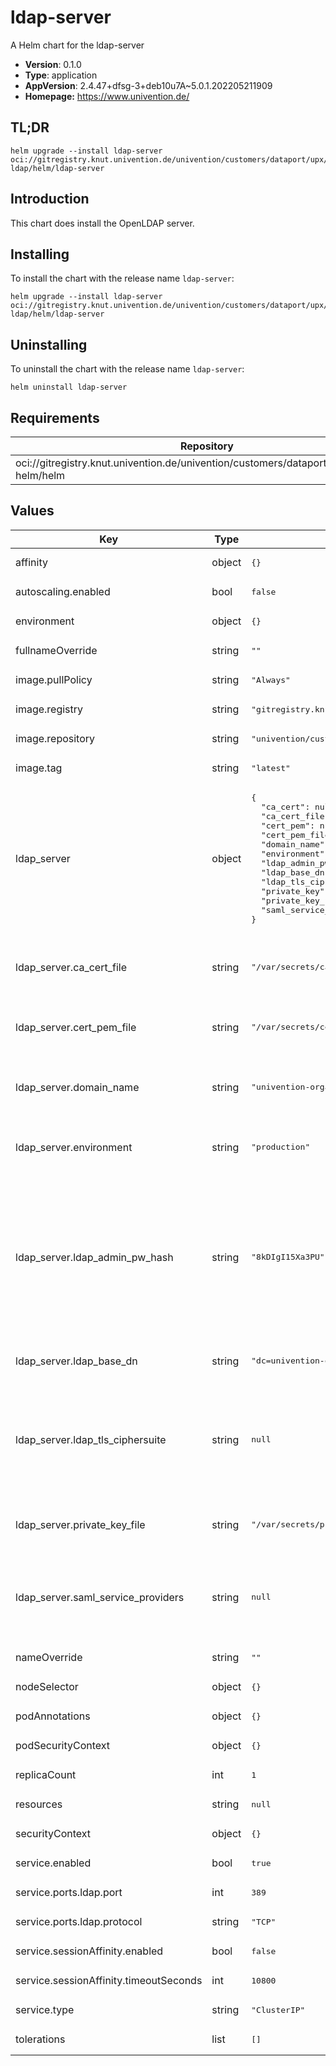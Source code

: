 # ldap-server

A Helm chart for the ldap-server

- **Version**: 0.1.0
- **Type**: application
- **AppVersion**: 2.4.47+dfsg-3+deb10u7A~5.0.1.202205211909
- **Homepage:** <https://www.univention.de/>

## TL;DR

```console
helm upgrade --install ldap-server oci://gitregistry.knut.univention.de/univention/customers/dataport/upx/container-ldap/helm/ldap-server
```

## Introduction

This chart does install the OpenLDAP server.

## Installing

To install the chart with the release name `ldap-server`:

```console
helm upgrade --install ldap-server oci://gitregistry.knut.univention.de/univention/customers/dataport/upx/container-ldap/helm/ldap-server
```

## Uninstalling

To uninstall the chart with the release name `ldap-server`:

```console
helm uninstall ldap-server
```

## Requirements

| Repository | Name | Version |
|------------|------|---------|
| oci://gitregistry.knut.univention.de/univention/customers/dataport/upx/common-helm/helm | common | ^0.1.0 |

## Values

<table>
	<thead>
		<th>Key</th>
		<th>Type</th>
		<th>Default</th>
		<th>Description</th>
	</thead>
	<tbody>
		<tr>
			<td>affinity</td>
			<td>object</td>
			<td><pre lang="json">
{}
</pre>
</td>
			<td></td>
		</tr>
		<tr>
			<td>autoscaling.enabled</td>
			<td>bool</td>
			<td><pre lang="json">
false
</pre>
</td>
			<td></td>
		</tr>
		<tr>
			<td>environment</td>
			<td>object</td>
			<td><pre lang="json">
{}
</pre>
</td>
			<td></td>
		</tr>
		<tr>
			<td>fullnameOverride</td>
			<td>string</td>
			<td><pre lang="json">
""
</pre>
</td>
			<td></td>
		</tr>
		<tr>
			<td>image.pullPolicy</td>
			<td>string</td>
			<td><pre lang="json">
"Always"
</pre>
</td>
			<td></td>
		</tr>
		<tr>
			<td>image.registry</td>
			<td>string</td>
			<td><pre lang="json">
"gitregistry.knut.univention.de"
</pre>
</td>
			<td></td>
		</tr>
		<tr>
			<td>image.repository</td>
			<td>string</td>
			<td><pre lang="json">
"univention/customers/dataport/upx/container-ldap/ldap-server"
</pre>
</td>
			<td></td>
		</tr>
		<tr>
			<td>image.tag</td>
			<td>string</td>
			<td><pre lang="json">
"latest"
</pre>
</td>
			<td></td>
		</tr>
		<tr>
			<td>ldap_server</td>
			<td>object</td>
			<td><pre lang="json">
{
  "ca_cert": null,
  "ca_cert_file": "/var/secrets/ca_cert",
  "cert_pem": null,
  "cert_pem_file": "/var/secrets/cert_pem",
  "domain_name": "univention-organization.intranet",
  "environment": "production",
  "ldap_admin_pw_hash": "8kDIgI15Xa3PU",
  "ldap_base_dn": "dc=univention-organization,dc=intranet",
  "ldap_tls_ciphersuite": null,
  "private_key": null,
  "private_key_file": "/var/secrets/private_key",
  "saml_service_providers": null
}
</pre>
</td>
			<td>Application configuration of the OpenLDAP server</td>
		</tr>
		<tr>
			<td>ldap_server.ca_cert_file</td>
			<td>string</td>
			<td><pre lang="json">
"/var/secrets/ca_cert"
</pre>
</td>
			<td>Path to the CA certificate of the UCS machine.</td>
		</tr>
		<tr>
			<td>ldap_server.cert_pem_file</td>
			<td>string</td>
			<td><pre lang="json">
"/var/secrets/cert_pem"
</pre>
</td>
			<td>Path to the certificate of the LDAP server</td>
		</tr>
		<tr>
			<td>ldap_server.domain_name</td>
			<td>string</td>
			<td><pre lang="json">
"univention-organization.intranet"
</pre>
</td>
			<td>Internal domain name of the UCS machine</td>
		</tr>
		<tr>
			<td>ldap_server.environment</td>
			<td>string</td>
			<td><pre lang="json">
"production"
</pre>
</td>
			<td>TODO: Clarify usage of this parameter</td>
		</tr>
		<tr>
			<td>ldap_server.ldap_admin_pw_hash</td>
			<td>string</td>
			<td><pre lang="json">
"8kDIgI15Xa3PU"
</pre>
</td>
			<td>Hashed password to use for "cn=admin", must be "{CRYPT}". Example is generated via `slappasswd -h "{CRYPT}" -s univention`.</td>
		</tr>
		<tr>
			<td>ldap_server.ldap_base_dn</td>
			<td>string</td>
			<td><pre lang="json">
"dc=univention-organization,dc=intranet"
</pre>
</td>
			<td>Base DN of the LDAP directory</td>
		</tr>
		<tr>
			<td>ldap_server.ldap_tls_ciphersuite</td>
			<td>string</td>
			<td><pre lang="json">
null
</pre>
</td>
			<td>Set a custom ciphersuite. May be needed if gnutls instead of openssl is in use. Example `"NORMAL"`.</td>
		</tr>
		<tr>
			<td>ldap_server.private_key_file</td>
			<td>string</td>
			<td><pre lang="json">
"/var/secrets/private_key"
</pre>
</td>
			<td>Path to the private key file of the LDAP server</td>
		</tr>
		<tr>
			<td>ldap_server.saml_service_providers</td>
			<td>string</td>
			<td><pre lang="json">
null
</pre>
</td>
			<td>A comma separated list of SAML2 Service Provider URLs</td>
		</tr>
		<tr>
			<td>nameOverride</td>
			<td>string</td>
			<td><pre lang="json">
""
</pre>
</td>
			<td></td>
		</tr>
		<tr>
			<td>nodeSelector</td>
			<td>object</td>
			<td><pre lang="json">
{}
</pre>
</td>
			<td></td>
		</tr>
		<tr>
			<td>podAnnotations</td>
			<td>object</td>
			<td><pre lang="json">
{}
</pre>
</td>
			<td></td>
		</tr>
		<tr>
			<td>podSecurityContext</td>
			<td>object</td>
			<td><pre lang="json">
{}
</pre>
</td>
			<td></td>
		</tr>
		<tr>
			<td>replicaCount</td>
			<td>int</td>
			<td><pre lang="json">
1
</pre>
</td>
			<td></td>
		</tr>
		<tr>
			<td>resources</td>
			<td>string</td>
			<td><pre lang="json">
null
</pre>
</td>
			<td></td>
		</tr>
		<tr>
			<td>securityContext</td>
			<td>object</td>
			<td><pre lang="json">
{}
</pre>
</td>
			<td></td>
		</tr>
		<tr>
			<td>service.enabled</td>
			<td>bool</td>
			<td><pre lang="json">
true
</pre>
</td>
			<td></td>
		</tr>
		<tr>
			<td>service.ports.ldap.port</td>
			<td>int</td>
			<td><pre lang="json">
389
</pre>
</td>
			<td></td>
		</tr>
		<tr>
			<td>service.ports.ldap.protocol</td>
			<td>string</td>
			<td><pre lang="json">
"TCP"
</pre>
</td>
			<td></td>
		</tr>
		<tr>
			<td>service.sessionAffinity.enabled</td>
			<td>bool</td>
			<td><pre lang="json">
false
</pre>
</td>
			<td></td>
		</tr>
		<tr>
			<td>service.sessionAffinity.timeoutSeconds</td>
			<td>int</td>
			<td><pre lang="json">
10800
</pre>
</td>
			<td></td>
		</tr>
		<tr>
			<td>service.type</td>
			<td>string</td>
			<td><pre lang="json">
"ClusterIP"
</pre>
</td>
			<td></td>
		</tr>
		<tr>
			<td>tolerations</td>
			<td>list</td>
			<td><pre lang="json">
[]
</pre>
</td>
			<td></td>
		</tr>
	</tbody>
</table>

